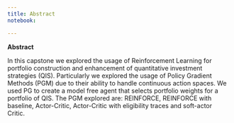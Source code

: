 ```yaml
---
title: Abstract
notebook:

---
```


**Abstract**<br/>

In this capstone we explored the usage of Reinforcement Learning for portfolio construction and enhancement of quantitative investment strategies (QIS). Particularly we explored the usage of  Policy Gradient Methods (PGM) due to their ability to handle continuous action spaces. We used PG to create a model free agent that selects portfolio weights for a portfolio of QIS. The PGM explored are: REINFORCE, REINFORCE with baseline, Actor-Critic, Actor-Critic with eligibility traces and soft-actor Critic. 


